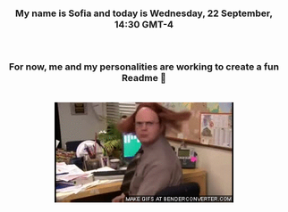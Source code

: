 


<div align="center">
<h3 >My name is Sofia and today is Wednesday, 22 September, 14:30 GMT-4</h3><br>
<h3 >For now, me and my personalities are working to create a fun Readme 👋
</h3><br>
<img src='img/dwight.gif' alt='working...'/>
</div>
